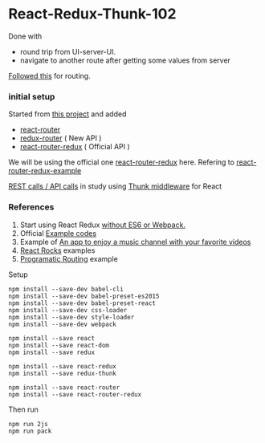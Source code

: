 React-Redux-Thunk-102
===================
Done with
 - round trip from UI-server-UI.
 - navigate to another route after getting some values from server

[Followed this][13] for routing.

### initial setup
Started from [this project][8] and added
 - [react-router][10]
 - [redux-router][9] ( New API )
 - [react-router-redux][11] ( Official API )

We will be using the official one [react-router-redux][11] here. Refering to [react-router-redux-example][12]

[REST calls / API calls][2] in study using [Thunk middleware][3] for React

### References
1. Start using React Redux [without ES6 or Webpack.][5]
2. Official [Example codes][4]
3. Example of [An app to enjoy a music channel with your favorite videos][6]
4. [React Rocks][7] examples
5. [Programatic Routing][13] example

Setup
```
npm install --save-dev babel-cli
npm install --save-dev babel-preset-es2015
npm install --save-dev babel-preset-react
npm install --save-dev css-loader
npm install --save-dev style-loader
npm install --save-dev webpack

npm install --save react
npm install --save react-dom
npm install --save redux

npm install --save react-redux
npm install --save redux-thunk

npm install --save react-router
npm install --save react-router-redux
```

Then run
```
npm run 2js
npm run pack
```


[1]: http://redux.js.org/docs/basics/ExampleTodoList.html
[2]: http://redux.js.org/docs/advanced/AsyncActions.html
[3]: https://github.com/gaearon/redux-thunk
[4]: github.com/reactjs/redux/blob/master/examples
[5]: https://medium.com/@firasd/quick-start-tutorial-using-redux-in-react-apps-89b142d6c5c1
[6]: https://github.com/fusenlabs/20v
[7]: https://react.rocks
[8]: https://github.com/saumya/react-redux-thunk-101
[9]: https://github.com/acdlite/redux-router#differences-with-react-router-redux
[10]: https://www.npmjs.com/package/react-router
[11]: https://github.com/reactjs/react-router-redux
[12]: https://github.com/StevenIseki/react-router-redux-example
[13]: https://github.com/reactjs/react-router-tutorial/tree/master/lessons/12-navigating#navigating-programatically
